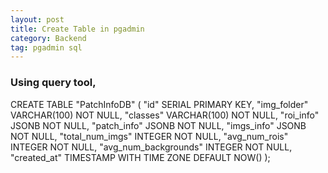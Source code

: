 ```yaml
---
layout: post
title: Create Table in pgadmin
category: Backend
tag: pgadmin sql
---
```


### Using query tool, 

CREATE TABLE "PatchInfoDB" (
    "id" SERIAL PRIMARY KEY,
    "img_folder" VARCHAR(100) NOT NULL,
    "classes" VARCHAR(100) NOT NULL,
    "roi_info" JSONB NOT NULL,
    "patch_info" JSONB NOT NULL,
    "imgs_info" JSONB NOT NULL,
    "total_num_imgs" INTEGER NOT NULL,
    "avg_num_rois" INTEGER NOT NULL,
    "avg_num_backgrounds" INTEGER NOT NULL,
    "created_at" TIMESTAMP WITH TIME ZONE DEFAULT NOW()
);
